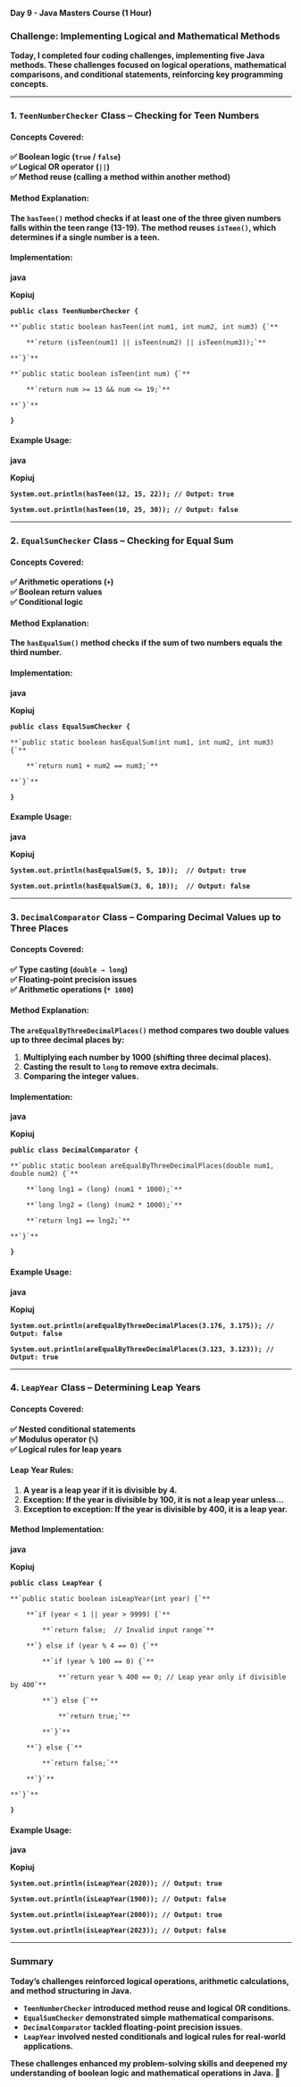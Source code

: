 **Day 9 \- Java Masters Course (1 Hour)**

### **Challenge: Implementing Logical and Mathematical Methods**

**Today, I completed four coding challenges, implementing five Java methods. These challenges focused on logical operations, mathematical comparisons, and conditional statements, reinforcing key programming concepts.**

---

### **1\. `TeenNumberChecker` Class – Checking for Teen Numbers**

#### **Concepts Covered:**

**✅ Boolean logic (`true` / `false`)**  
**✅ Logical OR operator (`||`)**  
**✅ Method reuse (calling a method within another method)**

#### **Method Explanation:**

**The `hasTeen()` method checks if at least one of the three given numbers falls within the teen range (13-19). The method reuses `isTeen()`, which determines if a single number is a teen.**

#### **Implementation:**

**java**

**Kopiuj**

**`public class TeenNumberChecker {`**

    **`public static boolean hasTeen(int num1, int num2, int num3) {`**

        **`return (isTeen(num1) || isTeen(num2) || isTeen(num3));`**

    **`}`**

    **`public static boolean isTeen(int num) {`**

        **`return num >= 13 && num <= 19;`**

    **`}`**

**`}`**

#### **Example Usage:**

**java**

**Kopiuj**

**`System.out.println(hasTeen(12, 15, 22)); // Output: true`**

**`System.out.println(hasTeen(10, 25, 30)); // Output: false`**

---

### **2\. `EqualSumChecker` Class – Checking for Equal Sum**

#### **Concepts Covered:**

**✅ Arithmetic operations (`+`)**  
**✅ Boolean return values**  
**✅ Conditional logic**

#### **Method Explanation:**

**The `hasEqualSum()` method checks if the sum of two numbers equals the third number.**

#### **Implementation:**

**java**

**Kopiuj**

**`public class EqualSumChecker {`**

    **`public static boolean hasEqualSum(int num1, int num2, int num3) {`**

        **`return num1 + num2 == num3;`**

    **`}`**

**`}`**

#### **Example Usage:**

**java**

**Kopiuj**

**`System.out.println(hasEqualSum(5, 5, 10));  // Output: true`**

**`System.out.println(hasEqualSum(3, 6, 10));  // Output: false`**

---

### **3\. `DecimalComparator` Class – Comparing Decimal Values up to Three Places**

#### **Concepts Covered:**

**✅ Type casting (`double → long`)**  
**✅ Floating-point precision issues**  
**✅ Arithmetic operations (`* 1000`)**

#### **Method Explanation:**

**The `areEqualByThreeDecimalPlaces()` method compares two double values up to three decimal places by:**

1. **Multiplying each number by 1000 (shifting three decimal places).**  
2. **Casting the result to `long` to remove extra decimals.**  
3. **Comparing the integer values.**

#### **Implementation:**

**java**

**Kopiuj**

**`public class DecimalComparator {`**

    **`public static boolean areEqualByThreeDecimalPlaces(double num1, double num2) {`**

        **`long lng1 = (long) (num1 * 1000);`**

        **`long lng2 = (long) (num2 * 1000);`**

        **`return lng1 == lng2;`**

    **`}`**

**`}`**

#### **Example Usage:**

**java**

**Kopiuj**

**`System.out.println(areEqualByThreeDecimalPlaces(3.176, 3.175)); // Output: false`**

**`System.out.println(areEqualByThreeDecimalPlaces(3.123, 3.123)); // Output: true`**

---

### **4\. `LeapYear` Class – Determining Leap Years**

#### **Concepts Covered:**

**✅ Nested conditional statements**  
**✅ Modulus operator (`%`)**  
**✅ Logical rules for leap years**

#### **Leap Year Rules:**

1. **A year is a leap year if it is divisible by 4\.**  
2. **Exception: If the year is divisible by 100, it is not a leap year unless…**  
3. **Exception to exception: If the year is divisible by 400, it is a leap year.**

#### **Method Implementation:**

**java**

**Kopiuj**

**`public class LeapYear {`**

    **`public static boolean isLeapYear(int year) {`**

        **`if (year < 1 || year > 9999) {`**

            **`return false;  // Invalid input range`**

        **`} else if (year % 4 == 0) {`**

            **`if (year % 100 == 0) {`**

                **`return year % 400 == 0; // Leap year only if divisible by 400`**

            **`} else {`**

                **`return true;`**

            **`}`**

        **`} else {`**

            **`return false;`**

        **`}`**

    **`}`**

**`}`**

#### **Example Usage:**

**java**

**Kopiuj**

**`System.out.println(isLeapYear(2020)); // Output: true`**

**`System.out.println(isLeapYear(1900)); // Output: false`**

**`System.out.println(isLeapYear(2000)); // Output: true`**

**`System.out.println(isLeapYear(2023)); // Output: false`**

---

### **Summary**

**Today’s challenges reinforced logical operations, arithmetic calculations, and method structuring in Java.**

* **`TeenNumberChecker` introduced method reuse and logical OR conditions.**  
* **`EqualSumChecker` demonstrated simple mathematical comparisons.**  
* **`DecimalComparator` tackled floating-point precision issues.**  
* **`LeapYear` involved nested conditionals and logical rules for real-world applications.**

**These challenges enhanced my problem-solving skills and deepened my understanding of boolean logic and mathematical operations in Java. 🚀**

